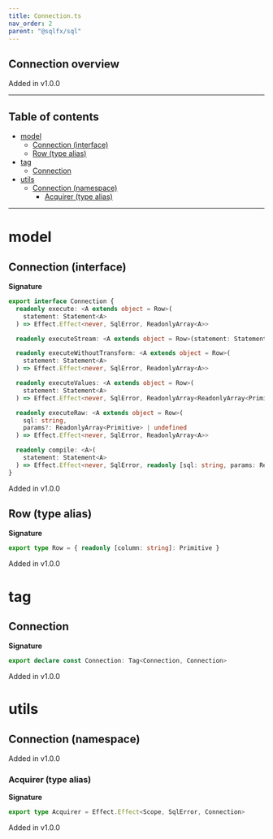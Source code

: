 ```yaml
---
title: Connection.ts
nav_order: 2
parent: "@sqlfx/sql"
---
```


## Connection overview

Added in v1.0.0

---

<h2 class="text-delta">Table of contents</h2>

- [model](#model)
  - [Connection (interface)](#connection-interface)
  - [Row (type alias)](#row-type-alias)
- [tag](#tag)
  - [Connection](#connection)
- [utils](#utils)
  - [Connection (namespace)](#connection-namespace)
    - [Acquirer (type alias)](#acquirer-type-alias)

---

# model

## Connection (interface)

**Signature**

```ts
export interface Connection {
  readonly execute: <A extends object = Row>(
    statement: Statement<A>
  ) => Effect.Effect<never, SqlError, ReadonlyArray<A>>

  readonly executeStream: <A extends object = Row>(statement: Statement<A>) => Stream.Stream<never, SqlError, A>

  readonly executeWithoutTransform: <A extends object = Row>(
    statement: Statement<A>
  ) => Effect.Effect<never, SqlError, ReadonlyArray<A>>

  readonly executeValues: <A extends object = Row>(
    statement: Statement<A>
  ) => Effect.Effect<never, SqlError, ReadonlyArray<ReadonlyArray<Primitive>>>

  readonly executeRaw: <A extends object = Row>(
    sql: string,
    params?: ReadonlyArray<Primitive> | undefined
  ) => Effect.Effect<never, SqlError, ReadonlyArray<A>>

  readonly compile: <A>(
    statement: Statement<A>
  ) => Effect.Effect<never, SqlError, readonly [sql: string, params: ReadonlyArray<Primitive>]>
}
```

Added in v1.0.0

## Row (type alias)

**Signature**

```ts
export type Row = { readonly [column: string]: Primitive }
```

Added in v1.0.0

# tag

## Connection

**Signature**

```ts
export declare const Connection: Tag<Connection, Connection>
```

Added in v1.0.0

# utils

## Connection (namespace)

Added in v1.0.0

### Acquirer (type alias)

**Signature**

```ts
export type Acquirer = Effect.Effect<Scope, SqlError, Connection>
```

Added in v1.0.0
